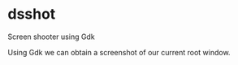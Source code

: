 # dsshot
Screen shooter using Gdk

Using Gdk we can obtain a screenshot of our current root window.

